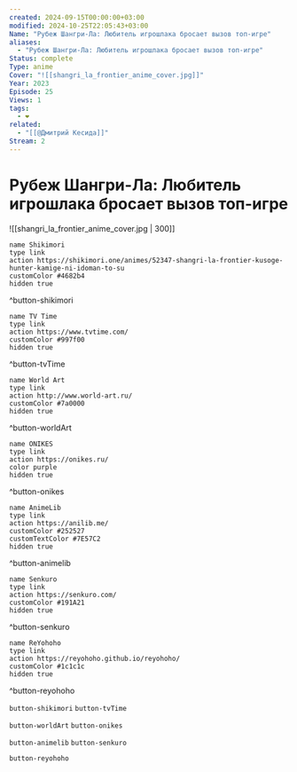 ```yaml
---
created: 2024-09-15T00:00:00+03:00
modified: 2024-10-25T22:05:43+03:00
Name: "Рубеж Шангри-Ла: Любитель игрошлака бросает вызов топ-игре"
aliases:
  - "Рубеж Шангри-Ла: Любитель игрошлака бросает вызов топ-игре"
Status: complete
Type: anime
Cover: "![[shangri_la_frontier_anime_cover.jpg]]"
Year: 2023
Episode: 25
Views: 1
tags:
  - ❤
related:
  - "[[@Дмитрий Кесида]]"
Stream: 2
---
```


# Рубеж Шангри-Ла: Любитель игрошлака бросает вызов топ-игре

![[shangri_la_frontier_anime_cover.jpg | 300]]

```button
name Shikimori
type link
action https://shikimori.one/animes/52347-shangri-la-frontier-kusoge-hunter-kamige-ni-idoman-to-su
customColor #4682b4
hidden true
```
^button-shikimori

```button
name TV Time
type link
action https://www.tvtime.com/
customColor #997f00
hidden true
```
^button-tvTime

```button
name World Art
type link
action http://www.world-art.ru/
customColor #7a0000
hidden true
```
^button-worldArt

```button
name ONIKES
type link
action https://onikes.ru/
color purple
hidden true
```
^button-onikes

```button
name AnimeLib
type link
action https://anilib.me/
customColor #252527
customTextColor #7E57C2
hidden true
```
^button-animelib

```button
name Senkuro
type link
action https://senkuro.com/
customColor #191A21
hidden true
```
^button-senkuro

```button
name ReYohoho
type link
action https://reyohoho.github.io/reyohoho/
customColor #1c1c1c
hidden true
```
^button-reyohoho

`button-shikimori` `button-tvTime`

`button-worldArt` `button-onikes`

`button-animelib` `button-senkuro`

`button-reyohoho`